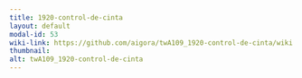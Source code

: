 ```yaml
---
title: 1920-control-de-cinta
layout: default
modal-id: 53
wiki-link: https://github.com/aigora/twA109_1920-control-de-cinta/wiki
thumbnail: 
alt: twA109_1920-control-de-cinta
---
```

